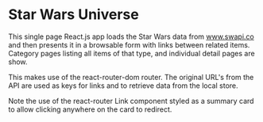 # Star Wars Universe

This single page React.js app loads the Star Wars data from www.swapi.co and then presents it in a browsable form with links between related items.  Category pages listing all items of that type, and individual detail pages are show.

This makes use of the react-router-dom router.  The original URL's from the API are used as keys for links and to retrieve data from the local store.

Note the use of the react-router Link component styled as a summary card to allow clicking anywhere on the card to redirect.